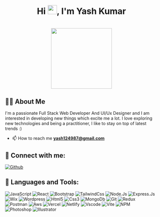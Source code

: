 <!--
**yashcode4/yashcode4** is a ✨ _special_ ✨ repository because its `README.md` (this file) appears on your GitHub profile.

Here are some ideas to get you started:

- 🔭 I’m currently working on ...
- 🌱 I’m currently learning ...
- 👯 I’m looking to collaborate on ...
- 🤔 I’m looking for help with ...
- 💬 Ask me about ...
- 📫 How to reach me: ...
- 😄 Pronouns: ...
- ⚡ Fun fact: ...
-->

### <h1 align="center">Hi <img src="https://raw.githubusercontent.com/MartinHeinz/MartinHeinz/master/wave.gif" width="30px">, I'm Yash Kumar</h1>

<h1 align="center"><a href="#"><img width="200" height="200" src="https://i.imgur.com/799y5A3.png"/></a></h1>

## 🙋‍♂️ About Me

I'm a passionate Full Stack Web Developer And UI/Ux Designer and I am interested in developing new things which excite me a lot. I love exploring new technologies and being a practitioner, I like to stay on top of latest trends :)
- 📫 How to reach me **yash124987@gmail.com**

## 🔗 Connect with me:

<a href="https://github.com/thmsgbrt" target="_blank"><img alt="Github" src="https://img.shields.io/badge/GitHub-%2312100E.svg?&style=for-the-badge&logo=Github&logoColor=white" /></a>

## 🚀 Languages and Tools:

![JavaScript](https://img.shields.io/badge/JavaScript-F7DF1E?logo=javascript&logoColor=black&style=flat-square)
![React](https://img.shields.io/badge/React-61DAFB?logo=react&logoColor=black&style=flat-square)
![Bootstrap](https://img.shields.io/badge/Bootstrap-7952B3?logo=bootstrap&logoColor=white&style=flat-square)
![TailwindCss](https://img.shields.io/badge/TailwindCSS-06B6D4?logo=tailwindcss&logoColor=white&style=flat-square)
![Node.Js](https://img.shields.io/badge/Node.Js-339933?logo=nodedotjs&logoColor=white&style=flat-square)
![Express.Js](https://img.shields.io/badge/Express.Js-000000?logo=express&logoColor=white&style=flat-square)
![Wix](https://img.shields.io/badge/Wix-0C6EFC?logo=wix&logoColor=white&style=flat-square)
![Wordpress](https://img.shields.io/badge/Wordpress-21759B?logo=wordpress&logoColor=black&style=flat-square)
![Html5](https://img.shields.io/badge/Html5-E34F26?logo=html5&logoColor=white&style=flat-square)
![Css3](https://img.shields.io/badge/Css3-1572B6?logo=css3&logoColor=white&style=flat-square)
![MongoDb](https://img.shields.io/badge/MongoDB-47A248?logo=mongodb&logoColor=white&style=flat-square)
![Git](https://img.shields.io/badge/Git-F05032?logo=git&logoColor=white&style=flat-square)
![Redux](https://img.shields.io/badge/Redux-764ABC?logo=redux&logoColor=white&style=flat-square)
![Postman](https://img.shields.io/badge/Postman-FF6C37?logo=postman&logoColor=white&style=flat-square)
![Aws](https://img.shields.io/badge/AWS-232F3E?logo=amazonaws&logoColor=white&style=flat-square)
![Vercel](https://img.shields.io/badge/Vercel-000000?logo=vercel&logoColor=white&style=flat-square)
![Netlify](https://img.shields.io/badge/Netlify-00C7B7?logo=netlify&logoColor=black&textColor=black&style=flat-square)
![Vscode](https://img.shields.io/badge/VSCode-007ACC?logo=visualstudiocode&logoColor=white&style=flat-square)
![Vite](https://img.shields.io/badge/Vite-646CFF?logo=vite&logoColor=white&style=flat-square)
![NPM](https://img.shields.io/badge/NPM-CB3837?logo=npm&logoColor=white&style=flat-square)
![Photoshop](https://img.shields.io/badge/Photoshop-31A8FF?logo=adobephotoshop&logoColor=white&style=flat-square)
![Illustrator](https://img.shields.io/badge/Illustrator-FF9A00?logo=adobeillustrator&logoColor=white&style=flat-square)


<br/>


<br/>


